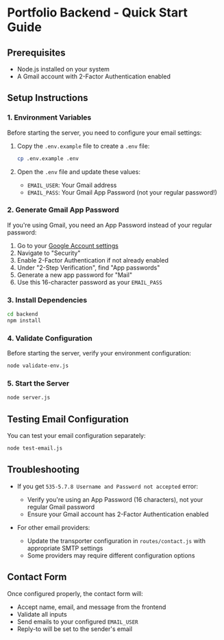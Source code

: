 # Portfolio Backend - Quick Start Guide

## Prerequisites

- Node.js installed on your system
- A Gmail account with 2-Factor Authentication enabled

## Setup Instructions

### 1. Environment Variables

Before starting the server, you need to configure your email settings:

1. Copy the `.env.example` file to create a `.env` file:
   ```bash
   cp .env.example .env
   ```

2. Open the `.env` file and update these values:
   - `EMAIL_USER`: Your Gmail address
   - `EMAIL_PASS`: Your Gmail App Password (not your regular password!)

### 2. Generate Gmail App Password

If you're using Gmail, you need an App Password instead of your regular password:

1. Go to your [Google Account settings](https://myaccount.google.com/)
2. Navigate to "Security"
3. Enable 2-Factor Authentication if not already enabled
4. Under "2-Step Verification", find "App passwords"
5. Generate a new app password for "Mail"
6. Use this 16-character password as your `EMAIL_PASS`

### 3. Install Dependencies

```bash
cd backend
npm install
```

### 4. Validate Configuration

Before starting the server, verify your environment configuration:

```bash
node validate-env.js
```

### 5. Start the Server

```bash
node server.js
```

## Testing Email Configuration

You can test your email configuration separately:

```bash
node test-email.js
```

## Troubleshooting

- If you get `535-5.7.8 Username and Password not accepted` error:
  - Verify you're using an App Password (16 characters), not your regular Gmail password
  - Ensure your Gmail account has 2-Factor Authentication enabled

- For other email providers:
  - Update the transporter configuration in `routes/contact.js` with appropriate SMTP settings
  - Some providers may require different configuration options

## Contact Form

Once configured properly, the contact form will:
- Accept name, email, and message from the frontend
- Validate all inputs
- Send emails to your configured `EMAIL_USER`
- Reply-to will be set to the sender's email